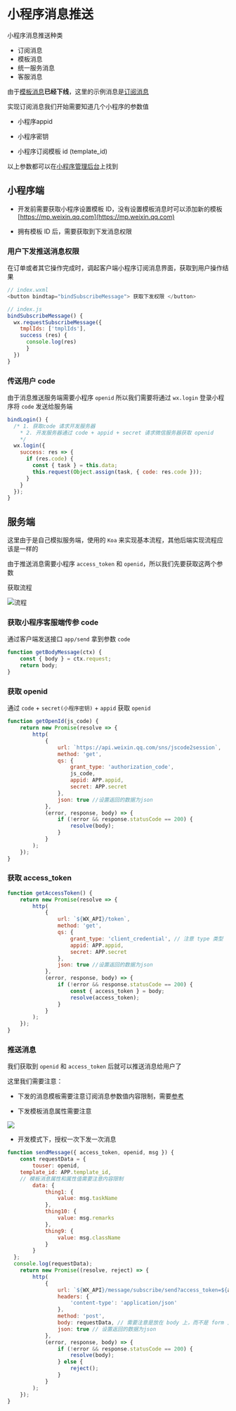 # 小程序消息推送

小程序消息推送种类

* 订阅消息
* 模板消息
* 统一服务消息
* 客服消息

由于[模板消息](https://developers.weixin.qq.com/miniprogram/dev/framework/open-ability/template-message.html)**已经下线**，这里的示例消息是[订阅消息](https://developers.weixin.qq.com/miniprogram/dev/framework/open-ability/subscribe-message.html)

实现订阅消息我们开始需要知道几个小程序的参数值

* 小程序appid

* 小程序密钥

* 小程序订阅模板 id (template_id)

以上参数都可以在[小程序管理后台](https://mp.weixin.qq.com/wxamp/home)上找到

## 小程序端

* 开发前需要获取小程序设置模板 ID，没有设置模板消息时可以添加新的模板 [https://mp.weixin.qq.com](https://mp.weixin.qq.com)

* 拥有模板 ID 后，需要获取到下发消息权限

### 用户下发推送消息权限

在订单或者其它操作完成时，调起客户端小程序订阅消息界面，获取到用户操作结果

```js
// index.wxml
<button bindtap="bindSubscribeMessage"> 获取下发权限 </button>

// index.js
bindSubscribeMessage() {
  wx.requestSubscribeMessage({
    tmplIds: ['tmplIds'],
    success (res) { 
      console.log(res)
      }
  })
}
```


### 传送用户 code

由于消息推送服务端需要小程序 `openid` 所以我们需要将通过 `wx.login` 登录小程序将 `code` 发送给服务端

```js
bindLogin() {
  /* 1. 获取code 请求开发服务器 
    * 2. 开发服务器通过 code + appid + secret 请求微信服务器获取 openid
    */
  wx.login({
    success: res => {
      if (res.code) {
        const { task } = this.data;
        this.request(Object.assign(task, { code: res.code }));
      }
    }
  });
}
```

## 服务端

这里由于是自己模拟服务端，使用的 `Koa` 来实现基本流程，其他后端实现流程应该是一样的

由于推送消息需要小程序 `access_token` 和 `openid`，所以我们先要获取这两个参数

获取流程

![流程](https://cdn.nlark.com/yuque/0/2020/png/124135/1583308543537-72931735-d734-4b9c-b7e4-e6ffc135de01.png)

### 获取小程序客服端传参 code

通过客户端发送接口 `app/send` 拿到参数 `code`
 
```js
function getBodyMessage(ctx) {
	const { body } = ctx.request;
	return body;
}
```

### 获取 openid

通过 `code` + `secret(小程序密钥)` + `appid` 获取 `openid` 

```js
function getOpenId(js_code) {
	return new Promise(resolve => {
		http(
			{
				url: `https://api.weixin.qq.com/sns/jscode2session`,
				method: 'get',
				qs: {
					grant_type: 'authorization_code',
					js_code,
					appid: APP.appid,
					secret: APP.secret
				},
				json: true //设置返回的数据为json
			},
			(error, response, body) => {
				if (!error && response.statusCode == 200) {
					resolve(body);
				}
			}
		);
	});
}
```

### 获取 access_token

```js
function getAccessToken() {
	return new Promise(resolve => {
		http(
			{
				url: `${WX_API}/token`,
				method: 'get',
				qs: {
					grant_type: 'client_credential', // 注意 type 类型
					appid: APP.appid,
					secret: APP.secret
				},
				json: true //设置返回的数据为json
			},
			(error, response, body) => {
				if (!error && response.statusCode == 200) {
					const { access_token } = body;
					resolve(access_token);
				}
			}
		);
	});
}
```

### 推送消息

我们获取到 `openid` 和 `access_token` 后就可以推送消息给用户了

这里我们需要注意：

* 下发的消息模板需要注意订阅消息参数值内容限制，需要[参考](https://developers.weixin.qq.com/miniprogram/dev/api-backend/open-api/subscribe-message/subscribeMessage.send.html)

* 下发模板消息属性需要注意

![](https://cdn.nlark.com/yuque/0/2020/png/124135/1583309132874-47a80bb3-10d7-4e5b-a6e7-f75ab7117747.png)

* 开发模式下，授权一次下发一次消息

```js
function sendMessage({ access_token, openid, msg }) {
	const requestData = {
		touser: openid,
    template_id: APP.template_id,
    // 模板消息属性和属性值需要注意内容限制
		data: {
			thing1: {
				value: msg.taskName
			},
			thing10: {
				value: msg.remarks
			},
			thing9: {
				value: msg.className
			}
		}
  };
  console.log(requestData);
	return new Promise((resolve, reject) => {
		http(
			{
				url: `${WX_API}/message/subscribe/send?access_token=${access_token}`,
				headers: {
					'content-type': 'application/json'
				},
				method: 'post',
				body: requestData, // 需要注意是放在 body 上，而不是 form 上
				json: true // 设置返回的数据为json
			},
			(error, response, body) => {
				if (!error && response.statusCode == 200) {
					resolve(body);
				} else {
					reject();
				}
			}
		);
	});
}
```

